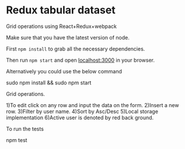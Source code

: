 # Redux tabular dataset

Grid operations using React+Redux+webpack


Make sure that you have the latest version of node.

First `npm install` to grab all the necessary dependencies.

Then run `npm start` and open <localhost:3000> in your browser.


Alternatively you could use the below command


sudo npm install && sudo npm start

Grid operations.


1)To edit click on any row and input the data on the form.
2)Insert a new row.
3)Filter by user name.
4)Sort by Asc/Desc
5)Local storage implementation
6)Active user is denoted by red back ground.



To run the tests

npm test


